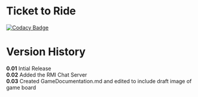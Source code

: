 # Ticket to Ride

[![Codacy Badge](https://api.codacy.com/project/badge/Grade/2ac0aae70b3a43779d96e53e8b02921c)](https://www.codacy.com/app/Lucas-Kohorst/ticketToRide?utm_source=github.com&amp;utm_medium=referral&amp;utm_content=tickettodavesheart/ticketToRide&amp;utm_campaign=Badge_Grade)

<h1>Version History</h1>

**0.01** Intial Release</br>
**0.02** Added the RMI Chat Server</br>
**0.03** Created GameDocumentation.md and edited to include draft image of game board

